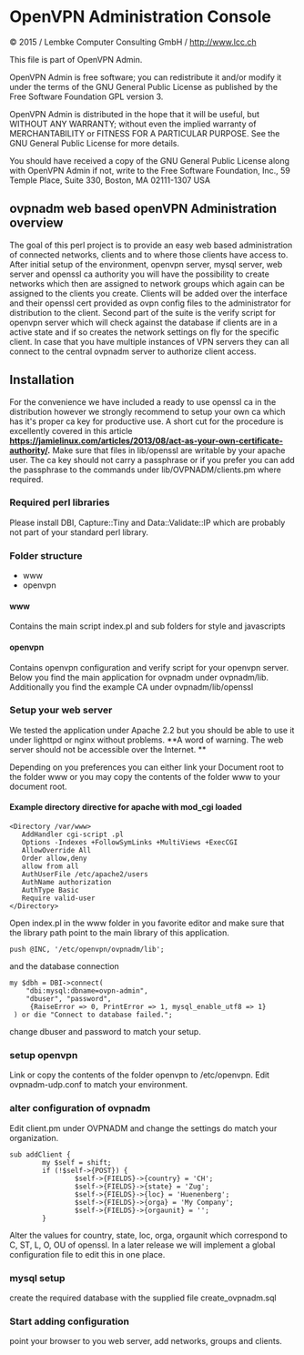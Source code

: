 # OpenVPN Administration Console

© 2015 / Lembke Computer Consulting GmbH /  http://www.lcc.ch

This file is part of OpenVPN Admin.

OpenVPN Admin is free software; you can redistribute it and/or modify
it under the terms of the GNU General Public License as published by
the Free Software Foundation GPL version 3.

OpenVPN Admin is distributed in the hope that it will be useful,
but WITHOUT ANY WARRANTY; without even the implied warranty of
MERCHANTABILITY or FITNESS FOR A PARTICULAR PURPOSE.  See the
GNU General Public License for more details.

You should have received a copy of the GNU General Public License
along with OpenVPN Admin if not, write to the Free Software
Foundation, Inc., 59 Temple Place, Suite 330, Boston, MA  02111-1307  USA

## ovpnadm web based openVPN Administration overview

The goal of this perl project is to provide an easy web based administration of connected
networks, clients and to where those clients have access to. 
After initial setup of the environment, openvpn server, mysql server, web server and
openssl ca authority you will have the possibility to create networks which then are 
assigned to network groups which again can be assigned to the clients you create.
Clients will be added over the interface and their openssl cert provided as ovpn config
files to the administrator for distribution to the client. 
Second part of the suite is the verify script for openvpn server which will check against 
the database if clients are in a active state and if so creates the network settings on 
fly for the specific client. 
In case that you have multiple instances of VPN servers they can all connect to the central 
ovpnadm server to authorize client access. 

## Installation 

For the convenience we have included a ready to use openssl ca in the distribution however we
strongly recommend to setup your own ca which has it's proper ca key for productive use. 
A short cut for the procedure is excellently covered in this article 
**https://jamielinux.com/articles/2013/08/act-as-your-own-certificate-authority/.** 
Make sure that files in lib/openssl are writable by your apache user. The ca key should not carry a passphrase or if you prefer you can add the passphrase to the commands under lib/OVPNADM/clients.pm where required. 

### Required perl libraries
Please install DBI, Capture::Tiny and Data::Validate::IP which are probably not part of your standard perl library. 

### Folder structure
* www
* openvpn

#### www
Contains the main script index.pl and sub folders for style and javascripts

#### openvpn 
Contains openvpn configuration and verify script for your openvpn server. Below you find the main application for ovpnadm under ovpnadm/lib. Additionally you find the example CA under ovpnadm/lib/openssl 

### Setup your web server
We tested the application under Apache 2.2 but you should be able to use it under lighttpd or nginx without problems. 
**A word of warning. The web server should not be accessible over the Internet. **

Depending on you preferences you can either link your Document root to the folder www or you may copy the contents of the folder www to your document root. 

#### Example directory directive for apache with mod_cgi loaded
```
<Directory /var/www>
   AddHandler cgi-script .pl
   Options -Indexes +FollowSymLinks +MultiViews +ExecCGI
   AllowOverride All
   Order allow,deny
   allow from all
   AuthUserFile /etc/apache2/users
   AuthName authorization
   AuthType Basic
   Require valid-user
</Directory>
```

Open index.pl in the www folder in you favorite editor and make sure that the library path point to the main library 
of this application. 

```
push @INC, '/etc/openvpn/ovpnadm/lib';
```

and the database connection

```
my $dbh = DBI->connect(
    "dbi:mysql:dbname=ovpn-admin",
    "dbuser", "password",
     {RaiseError => 0, PrintError => 1, mysql_enable_utf8 => 1}
 ) or die "Connect to database failed.";
```

change dbuser and password to match your setup. 

### setup openvpn 
Link or copy the contents of the folder openvpn to /etc/openvpn. Edit ovpnadm-udp.conf to match your environment. 

### alter configuration of ovpnadm 
Edit client.pm under OVPNADM and change the settings do match your organization.
```
sub addClient {
        my $self = shift;
        if (!$self->{POST}) {
                $self->{FIELDS}->{country} = 'CH';
                $self->{FIELDS}->{state} = 'Zug';
                $self->{FIELDS}->{loc} = 'Huenenberg';
                $self->{FIELDS}->{orga} = 'My Company';
                $self->{FIELDS}->{orgaunit} = '';
        }
```
Alter the values for country, state, loc, orga, orgaunit which correspond to C, ST, L, O, OU of openssl.
In a later release we will implement a global configuration file to edit this in one place.

### mysql setup
create the required database with the supplied file create_ovpnadm.sql

### Start adding configuration
point your browser to you web server, add networks, groups and clients. 










